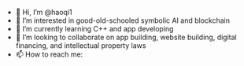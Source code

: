 - 👋 Hi, I’m @haoqi1
- 👀 I’m interested in good-old-schooled symbolic AI and blockchain
- 🌱 I’m currently learning C++ and app developing
- 💞️ I’m looking to collaborate on app building, website building, digital financing, and intellectual property laws
- 📫 How to reach me: 

<!---
haoqi1/haoqi1 is a ✨ special ✨ repository because its `README.md` (this file) appears on your GitHub profile.
You can click the Preview link to take a look at your changes.
--->
